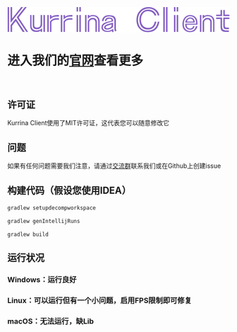 <p align="center">
  <img src="/.github/assets/KurrinaLogo.png" alt="Kurrina Client" title="KurrinaClient">
</p>


# 进入我们的[官网](https://kurrinaclient.github.io/)查看更多
<br>

## 许可证
Kurrina Client使用了MIT许可证，这代表您可以随意修改它

## 问题
如果有任何问题需要我们注意，请通过[交流群](https://qm.qq.com/cgi-bin/qm/qr?k=TeRXozTGL4-x_PHQvOSu-1jfVm7M5Wo7&jump_from=webapi&authKey=kdS3k/8SiWLvnUVo139EyK37SO/eM8RS0jk8JOwqeqnOcPXQdwLYSHRfgK04o68d)联系我们或在Github上创建issue

## 构建代码（假设您使用IDEA）
```
gradlew setupdecompworkspace
```
```
gradlew genIntellijRuns
```
```
gradlew build
```

## 运行状况
### Windows：运行良好
### Linux：可以运行但有一个小问题，启用FPS限制即可修复
### macOS：无法运行，缺Lib

